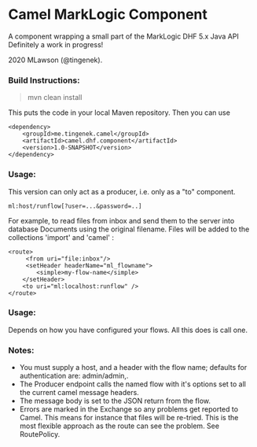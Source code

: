 Camel MarkLogic Component
==========================
A component wrapping a small part of the MarkLogic DHF 5.x Java API
Definitely a work in progress!

2020 MLawson (@tingenek).

### Build Instructions:

 >mvn clean install

This puts the code in your local Maven repository. Then you can use 
```
<dependency>
	<groupId>me.tingenek.camel</groupId>
	<artifactId>camel.dhf.component</artifactId>
	<version>1.0-SNAPSHOT</version>
</dependency>
```

### Usage:
This version can only act as a producer, i.e. only as a "to" component. 

```
ml:host/runflow[?user=...&password=..]
```
For example, to read files from inbox and send them to the server into database Documents using the original filename. Files will be added to the collections 'import' and 'camel' :
```
<route>
     <from uri="file:inbox"/>
     <setHeader headerName="ml_flowname">
        <simple>my-flow-name</simple>
    </setHeader>
    <to uri="ml:localhost:runflow" />
</route>
```    

### Usage:
Depends on how you have configured your flows. All this does is call one.

### Notes:
* You must supply a host, and a header with the flow name; defaults for authentication are: admin/admin,.
* The Producer endpoint calls the named flow with it's options set to all the current camel message headers. 
* The message body is set to the JSON return from the flow.
* Errors are marked in the Exchange so any problems get reported to Camel. This means for instance that files will be re-tried. This is the most flexible approach as the route can see the problem. See RoutePolicy.





